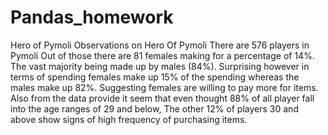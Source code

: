 # Pandas_homework
Hero of Pymoli
Observations on Hero Of Pymoli
There are 576 players in Pymoli Out of those there are 81 females making for a percentage of 14%. The vast majority being made up by males (84%). Surprising however in terms of spending females make up 15% of the spending whereas the males make up 82%. Suggesting females are willing to pay more for items.
Also from the data provide it seem that even thought 88% of all player fall into the age ranges of 29 and below, The other 12% of players 30 and above show signs of high frequency of purchasing items. 
